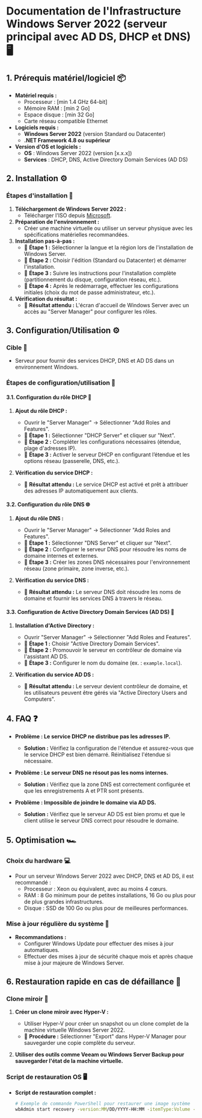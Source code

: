 # Documentation de l'Infrastructure Windows Server 2022 (serveur principal avec AD DS, DHCP et DNS) 🖥️

## 1. Prérequis matériel/logiciel 📦
- **Matériel requis :**
  - Processeur : [min 1.4 GHz 64-bit]
  - Mémoire RAM : [min 2 Go]
  - Espace disque : [min 32 Go]
  - Carte réseau compatible Ethernet
- **Logiciels requis :**
  - **Windows Server 2022** (version Standard ou Datacenter)
  - **.NET Framework 4.8 ou supérieur**
- **Version d'OS et logiciels :**
  - **OS** : Windows Server 2022 (version [x.x.x])
  - **Services** : DHCP, DNS, Active Directory Domain Services (AD DS)

## 2. Installation ⚙️

### Étapes d'installation 🚀
1. **Téléchargement de Windows Server 2022 :**  
   - Télécharger l'ISO depuis [Microsoft](https://www.microsoft.com/en-us/evalcenter/evaluate-windows-server).
2. **Préparation de l'environnement :**  
   - Créer une machine virtuelle ou utiliser un serveur physique avec les spécifications matérielles recommandées.
3. **Installation pas-à-pas :**
   - 📸 **Étape 1 :** Sélectionner la langue et la région lors de l'installation de Windows Server.
   - 📸 **Étape 2 :** Choisir l'édition (Standard ou Datacenter) et démarrer l'installation.
   - 📸 **Étape 3 :** Suivre les instructions pour l'installation complète (partitionnement du disque, configuration réseau, etc.).
   - 📸 **Étape 4 :** Après le redémarrage, effectuer les configurations initiales (choix du mot de passe administrateur, etc.).
4. **Vérification du résultat :**
   - 📸 **Résultat attendu :** L'écran d'accueil de Windows Server avec un accès au "Server Manager" pour configurer les rôles.

## 3. Configuration/Utilisation ⚙️

### Cible 🎯
- Serveur pour fournir des services DHCP, DNS et AD DS dans un environnement Windows.

### Étapes de configuration/utilisation 🔧
#### 3.1. Configuration du rôle DHCP 🔄
1. **Ajout du rôle DHCP :**  
   - Ouvrir le "Server Manager" → Sélectionner "Add Roles and Features".
   - 📸 **Étape 1 :** Sélectionner "DHCP Server" et cliquer sur "Next".
   - 📸 **Étape 2 :** Compléter les configurations nécessaires (étendue, plage d'adresses IP).
   - 📸 **Étape 3 :** Activer le serveur DHCP en configurant l’étendue et les options réseau (passerelle, DNS, etc.).
   
2. **Vérification du service DHCP :**  
   - 📸 **Résultat attendu :** Le service DHCP est activé et prêt à attribuer des adresses IP automatiquement aux clients.

#### 3.2. Configuration du rôle DNS 🌐
1. **Ajout du rôle DNS :**  
   - Ouvrir le "Server Manager" → Sélectionner "Add Roles and Features".
   - 📸 **Étape 1 :** Sélectionner "DNS Server" et cliquer sur "Next".
   - 📸 **Étape 2 :** Configurer le serveur DNS pour résoudre les noms de domaine internes et externes.
   - 📸 **Étape 3 :** Créer les zones DNS nécessaires pour l'environnement réseau (zone primaire, zone inverse, etc.).

2. **Vérification du service DNS :**  
   - 📸 **Résultat attendu :** Le serveur DNS doit résoudre les noms de domaine et fournir les services DNS à travers le réseau.

#### 3.3. Configuration de Active Directory Domain Services (AD DS) 🔑
1. **Installation d'Active Directory :**  
   - Ouvrir "Server Manager" → Sélectionner "Add Roles and Features".
   - 📸 **Étape 1 :** Choisir "Active Directory Domain Services".
   - 📸 **Étape 2 :** Promouvoir le serveur en contrôleur de domaine via l'assistant AD DS.
   - 📸 **Étape 3 :** Configurer le nom du domaine (ex. : `example.local`).
   
2. **Vérification du service AD DS :**  
   - 📸 **Résultat attendu :** Le serveur devient contrôleur de domaine, et les utilisateurs peuvent être gérés via "Active Directory Users and Computers".

## 4. FAQ ❓
- **Problème : Le service DHCP ne distribue pas les adresses IP.**
  - **Solution :** Vérifiez la configuration de l'étendue et assurez-vous que le service DHCP est bien démarré. Réinitialisez l'étendue si nécessaire.
  
- **Problème : Le serveur DNS ne résout pas les noms internes.**
  - **Solution :** Vérifiez que la zone DNS est correctement configurée et que les enregistrements A et PTR sont présents.
  
- **Problème : Impossible de joindre le domaine via AD DS.**
  - **Solution :** Vérifiez que le serveur AD DS est bien promu et que le client utilise le serveur DNS correct pour résoudre le domaine.

## 5. Optimisation 🏎️

### Choix du hardware 💻
- Pour un serveur Windows Server 2022 avec DHCP, DNS et AD DS, il est recommandé :
  - Processeur : Xeon ou équivalent, avec au moins 4 cœurs.
  - RAM : 8 Go minimum pour de petites installations, 16 Go ou plus pour de plus grandes infrastructures.
  - Disque : SSD de 100 Go ou plus pour de meilleures performances.

### Mise à jour régulière du système 🔄
- **Recommandations :**  
  - Configurer Windows Update pour effectuer des mises à jour automatiques.
  - Effectuer des mises à jour de sécurité chaque mois et après chaque mise à jour majeure de Windows Server.

## 6. Restauration rapide en cas de défaillance 🔄

### Clone miroir 💾
1. **Créer un clone miroir avec Hyper-V :**
   - Utiliser Hyper-V pour créer un snapshot ou un clone complet de la machine virtuelle Windows Server 2022.
   - 📸 **Procédure :** Sélectionner "Export" dans Hyper-V Manager pour sauvegarder une copie complète du serveur.
   
2. **Utiliser des outils comme Veeam ou Windows Server Backup pour sauvegarder l'état de la machine virtuelle.**

### Script de restauration OS 🖥️
- **Script de restauration complet :**
  ```bash
  # Exemple de commande PowerShell pour restaurer une image système
  wbAdmin start recovery -version:MM/DD/YYYY-HH:MM -itemType:Volume -items:C: -recoveryTarget:C:
